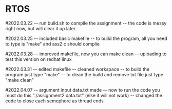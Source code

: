 # RTOS


#2022.03.22
-- run build.sh to compile the assignment
-- the code is messy right now, but will clear it up later.


#2022.03.25
-- included basic makefile
-- to build the program, all you need to type is "make" 
   and ass2.c should complie


#2022.03.28
-- improved makefile, now you can make clean
-- uploading to test this version on redhat linux

#2022.03.31
-- edited makefile
-- cleaned workspace
-- to build the program just type "make"
-- to clean the build and remove txt file just type "make clean"

#2022.04.07
-- argument input data.txt made
-- now to run the code you must do this "./assignment2 data.txt"  (else it will not work)
-- changed the code to close each semephore as thread ends



